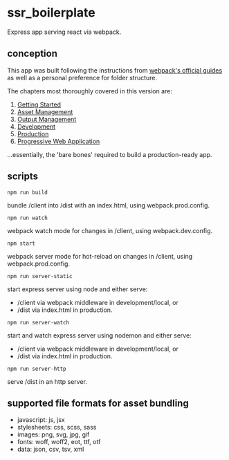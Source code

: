 # ssr_boilerplate

Express app serving react via webpack.

## conception

This app was built following the instructions from [webpack's official guides](https://webpack.js.org/guides/) as well as a personal preference for folder structure.

The chapters most thoroughly covered in this version are:

1. [Getting Started](https://webpack.js.org/guides/getting-started/)
2. [Asset Management](https://webpack.js.org/guides/asset-management/)
3. [Output Management](https://webpack.js.org/guides/output-management/)
4. [Development](https://webpack.js.org/guides/development/)
5. [Production](https://webpack.js.org/guides/production/)
6. [Progressive Web Application](https://webpack.js.org/guides/progressive-web-application/)

...essentially, the 'bare bones' required to build a production-ready app.

## scripts

`npm run build`

bundle /client into /dist with an index.html, using webpack.prod.config.

`npm run watch`

webpack watch mode for changes in /client, using webpack.dev.config.

`npm start`

webpack server mode for hot-reload on changes in /client, using webpack.prod.config.

`npm run server-static`

start express server using node and either serve:

- /client via webpack middleware in development/local, or
- /dist via index.html in production.

`npm run server-watch`

start and watch express server using nodemon and either serve:

- /client via webpack middleware in development/local, or
- /dist via index.html in production.

`npm run server-http`

serve /dist in an http server.

## supported file formats for asset bundling

- javascript: js, jsx
- stylesheets: css, scss, sass
- images: png, svg, jpg, gif
- fonts: woff, woff2, eot, ttf, otf
- data: json, csv, tsv, xml
